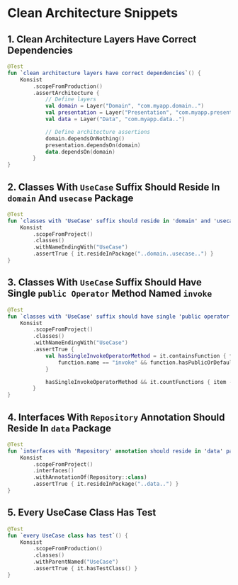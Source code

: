# Clean Architecture Snippets
## 1. Clean Architecture Layers Have Correct Dependencies

```kotlin
@Test
fun `clean architecture layers have correct dependencies`() {
    Konsist
        .scopeFromProduction()
        .assertArchitecture {
            // Define layers
            val domain = Layer("Domain", "com.myapp.domain..")
            val presentation = Layer("Presentation", "com.myapp.presentation..")
            val data = Layer("Data", "com.myapp.data..")

            // Define architecture assertions
            domain.dependsOnNothing()
            presentation.dependsOn(domain)
            data.dependsOn(domain)
        }
}
```

## 2. Classes With `UseCase` Suffix Should Reside In `domain` And `usecase` Package

```kotlin
@Test
fun `classes with 'UseCase' suffix should reside in 'domain' and 'usecase' package`() {
    Konsist
        .scopeFromProject()
        .classes()
        .withNameEndingWith("UseCase")
        .assertTrue { it.resideInPackage("..domain..usecase..") }
}
```

## 3. Classes With `UseCase` Suffix Should Have Single `public Operator` Method Named `invoke`

```kotlin
@Test
fun `classes with 'UseCase' suffix should have single 'public operator' method named 'invoke'`() {
    Konsist
        .scopeFromProject()
        .classes()
        .withNameEndingWith("UseCase")
        .assertTrue {
            val hasSingleInvokeOperatorMethod = it.containsFunction { function ->
                function.name == "invoke" && function.hasPublicOrDefaultModifier && function.hasOperatorModifier
            }

            hasSingleInvokeOperatorMethod && it.countFunctions { item -> item.hasPublicOrDefaultModifier } == 1
        }
}
```

## 4. Interfaces With `Repository` Annotation Should Reside In `data` Package

```kotlin
@Test
fun `interfaces with 'Repository' annotation should reside in 'data' package`() {
    Konsist
        .scopeFromProject()
        .interfaces()
        .withAnnotationOf(Repository::class)
        .assertTrue { it.resideInPackage("..data..") }
}
```

## 5. Every UseCase Class Has Test

```kotlin
@Test
fun `every UseCase class has test`() {
    Konsist
        .scopeFromProduction()
        .classes()
        .withParentNamed("UseCase")
        .assertTrue { it.hasTestClass() }
}
```

